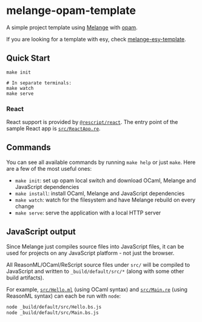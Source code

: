 # melange-opam-template

A simple project template using [Melange](https://github.com/melange-re/melange)
with [opam](https://opam.ocaml.org/).

If you are looking for a template with esy, check [melange-esy-template](https://github.com/melange-re/melange-esy-template).

## Quick Start

```shell
make init

# In separate terminals:
make watch
make serve
```

### React

React support is provided by
[`@rescript/react`](https://github.com/rescript-lang/rescript-react). The entry
point of the sample React app is [`src/ReactApp.re`](src/ReactApp.re).

## Commands

You can see all available commands by running `make help` or just `make`. Here
are a few of the most useful ones:

- `make init`: set up opam local switch and download OCaml, Melange and
JavaScript dependencies
- `make install`: install OCaml, Melange and JavaScript dependencies
- `make watch`: watch for the filesystem and have Melange rebuild on every
change
- `make serve`: serve the application with a local HTTP server

## JavaScript output

Since Melange just compiles source files into JavaScript files, it can be used
for projects on any JavaScript platform - not just the browser.

All ReasonML/OCaml/ReScript source files under `src/` will be compiled to
JavaScript and written to `_build/default/src/*` (along with some other build
artifacts).

For example, [`src/Hello.ml`](src/Hello.ml) (using OCaml syntax) and
[`src/Main.re`](src/Main.re) (using ReasonML syntax) can each be run with
`node`:

```bash
node _build/default/src/Hello.bs.js
node _build/default/src/Main.bs.js
```
